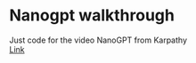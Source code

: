 # Nanogpt walkthrough

Just code for the video NanoGPT from Karpathy  
[Link](https://www.youtube.com/watch?v=kCc8FmEb1nY)
